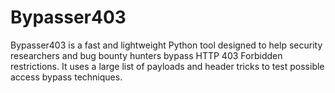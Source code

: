# Bypasser403
Bypasser403 is a fast and lightweight Python tool designed to help security researchers and bug bounty hunters bypass HTTP 403 Forbidden restrictions. It uses a large list of payloads and header tricks to test possible access bypass techniques.
